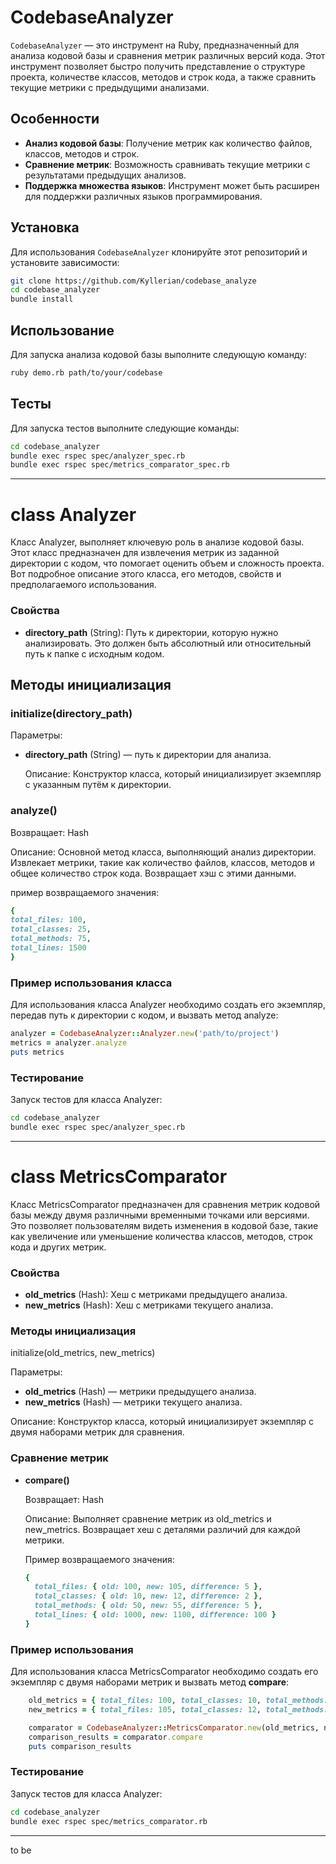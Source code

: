 # CodebaseAnalyzer

`CodebaseAnalyzer` — это инструмент на Ruby, предназначенный для анализа кодовой базы и сравнения метрик различных версий кода. Этот инструмент позволяет быстро получить представление о структуре проекта, количестве классов, методов и строк кода, а также сравнить текущие метрики с предыдущими анализами.

## Особенности

- **Анализ кодовой базы**: Получение метрик как количество файлов, классов, методов и строк.
- **Сравнение метрик**: Возможность сравнивать текущие метрики с результатами предыдущих анализов.
- **Поддержка множества языков**: Инструмент может быть расширен для поддержки различных языков программирования.

## Установка

Для использования `CodebaseAnalyzer` клонируйте этот репозиторий и установите зависимости:

```bash
git clone https://github.com/Kyllerian/codebase_analyze
cd codebase_analyzer
bundle install
```
## Использование

Для запуска анализа кодовой базы выполните следующую команду:

```bash
ruby demo.rb path/to/your/codebase
```

## Тесты

Для запуска тестов выполните следующие команды:

```bash
cd codebase_analyzer
bundle exec rspec spec/analyzer_spec.rb   
bundle exec rspec spec/metrics_comparator_spec.rb
```
----
# class Analyzer
Класс Analyzer, выполняет ключевую роль в анализе кодовой базы. Этот класс предназначен 
для извлечения метрик из заданной директории с кодом, что помогает оценить объем и сложность проекта. 
Вот подробное описание этого класса, его методов, свойств и предполагаемого использования.


### Свойства
 - **directory_path** (String): Путь к директории, которую нужно анализировать. Это должен быть абсолютный или относительный путь к папке с исходным кодом.


## Методы инициализация


### initialize(directory_path)

Параметры:
 - **directory_path** (String) — путь к директории для анализа.

    Описание: Конструктор класса, который инициализирует экземпляр с указанным путём к директории.


### analyze()
Возвращает: Hash

Описание: Основной метод класса, выполняющий анализ директории. 
Извлекает метрики, такие как количество файлов, классов, 
методов и общее количество строк кода. 
Возвращает хэш с этими данными.

пример возвращаемого значения:

```ruby
{
total_files: 100,
total_classes: 25,
total_methods: 75,
total_lines: 1500
}
```

### Пример использования класса
Для использования класса Analyzer необходимо создать его экземпляр, 
передав путь к директории с кодом, и вызвать метод analyze:

```ruby
analyzer = CodebaseAnalyzer::Analyzer.new('path/to/project')
metrics = analyzer.analyze
puts metrics
```

### Тестирование

Запуск тестов для класса Analyzer:
```bash
cd codebase_analyzer
bundle exec rspec spec/analyzer_spec.rb
```

------------
# class MetricsComparator

Класс MetricsComparator предназначен для сравнения метрик кодовой 
базы между двумя различными временными точками или версиями. 
Это позволяет пользователям видеть изменения в кодовой базе, 
такие как увеличение или уменьшение количества классов, методов, 
строк кода и других метрик.

### Свойства
 - **old_metrics** (Hash): Хеш с метриками предыдущего анализа.
 - **new_metrics** (Hash): Хеш с метриками текущего анализа.

### Методы инициализация

initialize(old_metrics, new_metrics)

Параметры:
 - **old_metrics** (Hash) — метрики предыдущего анализа.
 - **new_metrics** (Hash) — метрики текущего анализа.

Описание: Конструктор класса, который инициализирует экземпляр с двумя наборами метрик для сравнения.

### Сравнение метрик

 - **compare()**

    Возвращает: Hash

    Описание: Выполняет сравнение метрик из old_metrics и new_metrics. Возвращает хеш с деталями различий для каждой метрики.
    
    Пример возвращаемого значения:
    ```ruby
    {
      total_files: { old: 100, new: 105, difference: 5 },
      total_classes: { old: 10, new: 12, difference: 2 },
      total_methods: { old: 50, new: 55, difference: 5 },
      total_lines: { old: 1000, new: 1100, difference: 100 }
    }
    ```

### Пример использования
Для использования класса MetricsComparator необходимо создать 
его экземпляр с двумя наборами метрик и вызвать метод **compare**:

```ruby
    old_metrics = { total_files: 100, total_classes: 10, total_methods: 50, total_lines: 1000 }
    new_metrics = { total_files: 105, total_classes: 12, total_methods: 55, total_lines: 1100 }

    comparator = CodebaseAnalyzer::MetricsComparator.new(old_metrics, new_metrics)
    comparison_results = comparator.compare
    puts comparison_results
```

### Тестирование

Запуск тестов для класса Analyzer:
```bash
cd codebase_analyzer
bundle exec rspec spec/metrics_comparator.rb
```

------------
to be